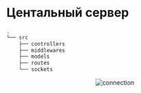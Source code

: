 # Центальный сервер

```bash
.
└── src
    ├── controllers
    ├── middlewares
    ├── models
    ├── routes
    └── sockets
```

<p align="center">
	<img src="https://i.ibb.co/vqNFdQM/connection-diagram.png" alt="connection">
</p>

